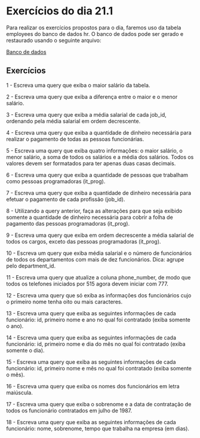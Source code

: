 # Exercícios do dia 21.1

Para realizar os exercícios propostos para o dia, faremos uso da tabela employees do banco de dados hr. O banco de dados pode ser gerado e restaurado usando o seguinte arquivo: <br />

[Banco de dados](https://github.com/Helena-Rodrigues-Figueiredo/trybe-exercises/blob/master/3.%20Back-end/Bloco%2021%20-%20Fun%C3%A7%C3%B5es%20SQL%2C%20JOINs%20e%20Normaliza%C3%A7%C3%A3o/exercicio21.1.sql)

## Exercícios

1 -  Escreva uma query que exiba o maior salário da tabela.<br />

2 -  Escreva uma query que exiba a diferença entre o maior e o menor salário.<br />
  
3 - Escreva uma query que exiba a média salarial de cada job_id, ordenando pela média salarial em ordem decrescente.<br />

4 - Escreva uma query que exiba a quantidade de dinheiro necessária para realizar o pagamento de todas as pessoas funcionárias. <br />

5 - Escreva uma query que exiba quatro informações: o maior salário, o menor salário, a soma de todos os salários e a média dos salários. Todos os valores devem ser formatados para ter apenas duas casas decimais. <br />

6 - Escreva uma query que exiba a quantidade de pessoas que trabalham como pessoas programadoras (it_prog). <br />

7 -  Escreva uma query que exiba a quantidade de dinheiro necessária para efetuar o pagamento de cada profissão (job_id).<br />

8 - Utilizando a query anterior, faça as alterações para que seja exibido somente a quantidade de dinheiro necessária para cobrir a folha de pagamento das pessoas programadoras (it_prog).<br />

9 - Escreva uma query que exiba em ordem decrescente a média salarial de todos os cargos, exceto das pessoas programadoras (it_prog).<br />

10 - Escreva um query que exiba média salarial e o número de funcionários de todos os departamentos com mais de dez funcionários. Dica: agrupe pelo department_id.<br />

11 - Escreva uma query que atualize a coluna phone_number, de modo que todos os telefones iniciados por 515 agora devem iniciar com 777.<br />

12 - Escreva uma query que só exiba as informações dos funcionários cujo o primeiro nome tenha oito ou mais caracteres.<br />

13 - Escreva uma query que exiba as seguintes informações de cada funcionário: id, primeiro nome e ano no qual foi contratado (exiba somente o ano).<br />

14 - Escreva uma query que exiba as seguintes informações de cada funcionário: id, primeiro nome e dia do mês no qual foi contratado (exiba somente o dia).<br />

15 - Escreva uma query que exiba as seguintes informações de cada funcionário: id, primeiro nome e mês no qual foi contratado (exiba somente o mês).<br />

16 - Escreva uma query que exiba os nomes dos funcionários em letra maiúscula.<br />

17 - Escreva uma query que exiba o sobrenome e a data de contratação de todos os funcionário contratados em julho de 1987.<br />

18 - Escreva uma query que exiba as seguintes informações de cada funcionário: nome, sobrenome, tempo que trabalha na empresa (em dias).<br />